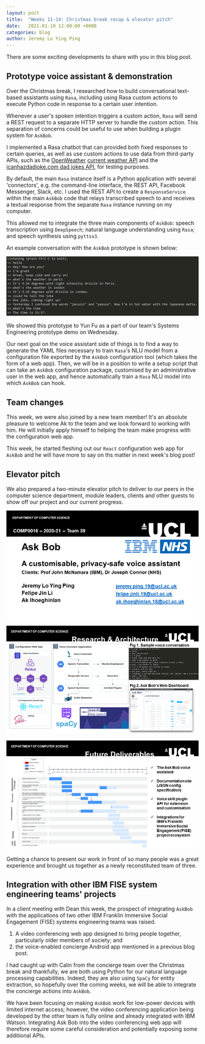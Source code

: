 ```yaml
---
layout: post
title:  "Weeks 11-14: Christmas break recap & elevator pitch"
date:   2021-01-10 12:00:00 +0000
categories: blog
author: Jeremy Lo Ying Ping
---
```


There are some exciting developments to share with you in this blog post.

## Prototype voice assistant & demonstration

Over the Christmas break, I researched how to build conversational text-based assistants using `Rasa`, including using Rasa custom actions to execute Python code in response to a certain user intention.

Whenever a user's spoken intention triggers a custom action, `Rasa` will send a REST request to a separate HTTP server to handle the custom action. This separation of concerns could be useful to use when building a plugin system for `AskBob`.

I implemented a Rasa chatbot that can provided both fixed responses to certain queries, as well as use custom actions to use data from third-party APIs, such as the [OpenWeather](https://openweathermap.org/api) [current weather API](https://openweathermap.org/current) and the [icanhazdadjoke.com dad jokes API](https://icanhazdadjoke.com/api), for testing purposes.

By default, the main `Rasa` instance itself is a Python application with several 'connectors', e.g. the command-line interface, the REST API, Facebook Messenger, Slack, etc. I used the REST API to create a `ResponseService` within the main `AskBob` code that relays transcribed speech to and receives a textual response from the separate `Rasa` instance running on my computer.

This allowed me to integrate the three main components of `AskBob`: speech transcription using `DeepSpeech`; natural language understanding using `Rasa`; and speech synthesis using `pyttsx3`.

An example conversation with the `AskBob` prototype is shown below:

![Example Ask Bob conversation](/assets/images/ChristmasRecap/conversation.png)

We showed this prototype to Yun Fu as a part of our team's Systems Engineering prototype demo on Wednesday.

Our next goal on the voice assistant side of things is to find a way to generate the YAML files necessary to train `Rasa`'s NLU model from a configuration file exported by the `AskBob` configuration tool (which takes the form of a web app). Then, we will be in a position to write a setup script that can take an `AskBob` configuration package, customised by an administrative user in the web app, and hence automatically train a `Rasa` NLU model into which  `AskBob` can hook.

## Team changes

This week, we were also joined by a new team member! It's an absolute pleasure to welcome Ak to the team and we look forward to working with him. He will initially apply himself to helping the team make progress with the configuration web app.

This week, he started fleshing out our `React` configuration web app for `AskBob` and he will have more to say on ths matter in next week's blog post!

## Elevator pitch

We also prepared a two-minute elevator pitch to deliver to our peers in the computer science department, module leaders, clients and other guests to show off our project and our current progress.

![Elevator Pitch - Slide 1](/assets/images/ChristmasRecap/Slide1.PNG)

![Elevator Pitch - Slide 2](/assets/images/ChristmasRecap/Slide2.PNG)

![Elevator Pitch - Slide 3](/assets/images/ChristmasRecap/Slide3.PNG)

Getting a chance to present our work in front of so many people was a great experience and brought us together as a newly reconstituted team of three.

## Integration with other IBM FISE system engineering teams' projects

In a client meeting with Dean this week, the prospect of integrating `AskBob` with the applications of two other IBM Franklin Immersive Social Engagement (FISE) systems engineering teams was raised.

1. A video conferencing web app designed to bring people together, particularly older members of society; and
2. the voice-enabled concierge Android app mentioned in a previous blog post.

I had caught up with Calin from the concierge team over the Christmas break and thankfully, we are both using Python for our natural language processing capabilities. Indeed, they are also using `SpaCy` for entity extraction, so hopefully over the coming weeks, we will be able to integrate the concierge actions into `AskBob`.

We have been focusing on making `AskBob` work for low-power devices with limited internet access; however, the video conferencing application being developed by the other team is fully online and already integrated with IBM Watson. Integrating Ask Bob into the video conferencing web app will therefore require some careful consideration and potentially exposing some additional APIs.
